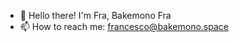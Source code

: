 - 👋 Hello there! I'm Fra, Bakemono Fra
- 📫 How to reach me: francesco@bakemono.space

<!---
bakemono-space/bakemono-space is a ✨ special ✨ repository because its `README.md` (this file) appears on your GitHub profile.
You can click the Preview link to take a look at your changes.
--->
